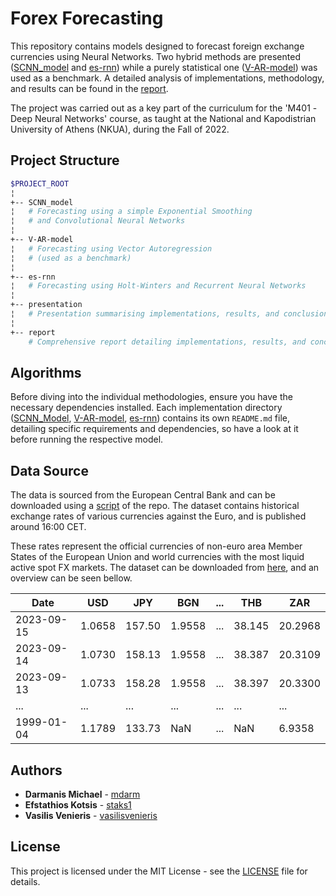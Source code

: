 # Forex Forecasting

This repository contains models designed to forecast foreign exchange currencies using Neural Networks. Two hybrid methods are presented ([SCNN_model](SCNN_model) and [es-rnn](es-rnn)) while a purely statistical one ([V-AR-model](V-AR-model)) was used as a benchmark. A detailed analysis of implementations, methodology, and results can be found in the [report](report/report.pdf).

The project was carried out as a key part of the curriculum for the 'Μ401 - Deep Neural Networks' course, as taught at the National and Kapodistrian University of Athens (NKUA), during the Fall of 2022. 


## Project Structure

```bash
$PROJECT_ROOT
¦
+-- SCNN_model 
¦   # Forecasting using a simple Exponential Smoothing
¦   # and Convolutional Neural Networks
¦
+-- V-AR-model 
¦   # Forecasting using Vector Autoregression
¦   # (used as a benchmark)
¦
+-- es-rnn 
¦   # Forecasting using Holt-Winters and Recurrent Neural Networks
¦
+-- presentation 
¦   # Presentation summarising implementations, results, and conclusions 
¦
+-- report 
    # Comprehensive report detailing implementations, results, and conclusions
```


## Algorithms

Before diving into the individual methodologies, ensure you have the necessary dependencies installed. Each implementation directory ([SCNN_Model](SCNN_model), [V-AR-model](V-AR-model), [es-rnn](es-rnn)) contains its own `README.md` file, detailing specific requirements and dependencies, so have a look at it before running the respective model.


## Data Source

The data is sourced from the European Central Bank and can be downloaded using a [script](es-rnn/fetch_data.py) of the repo. The dataset contains historical exchange rates of various currencies against the Euro, and is published around 16:00 CET.

These rates represent the official currencies of non-euro area Member States of the European Union and world currencies with the most liquid active spot FX markets. The dataset can be downloaded from [here](https://www.ecb.europa.eu/stats/policy_and_exchange_rates/euro_reference_exchange_rates/html/index.en.html), and an overview can be seen bellow.

| Date       | USD   | JPY   | BGN   | ... | THB   | ZAR   |
|------------|-------|-------|-------|-----|-------|-------|
| 2023-09-15 | 1.0658| 157.50| 1.9558| ... | 38.145| 20.2968|
| 2023-09-14 | 1.0730| 158.13| 1.9558| ... | 38.387| 20.3109|
| 2023-09-13 | 1.0733| 158.28| 1.9558| ... | 38.397| 20.3300|
| ...        | ...   | ...   | ...   | ... | ...   | ...   |
| 1999-01-04 | 1.1789| 133.73| NaN   | ... | NaN   | 6.9358 |


## Authors

* **Darmanis Michael** - [mdarm](https://github.com/mdarm)
* **Efstathios Kotsis** - [staks1](https://github.com/staks1)
* **Vasilis Venieris** - [vasilisvenieris](https://github.com/vasilisvenieris)


## License

This project is licensed under the MIT License - see the [LICENSE](LICENSE) file for details.
